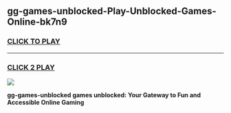 
## gg-games-unblocked-Play-Unblocked-Games-Online-bk7n9
<h3>
<a href="https://premium76.site?title=gg-games-unblocked&ref=25A">CLICK TO PLAY</a></h3>
<hr>

<h3>
<a href="https://premium76.site?title=gg-games-unblocked&ref=25A">CLICK 2 PLAY</a>
  
</h3>

<a href="https://premium76.site?title=gg-games-unblocked&ref=25A"><img src="https://clearcache.store/games.png"></a>


**gg-games-unblocked games unblocked: Your Gateway to Fun and Accessible Online Gaming**
